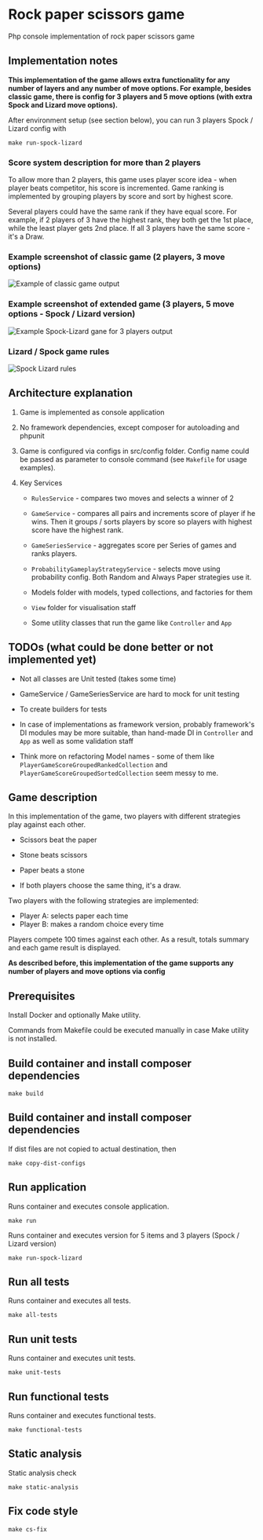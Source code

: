 # Rock paper scissors game

Php console implementation of rock paper scissors game

## Implementation notes

**This implementation of the game allows extra functionality 
for any number of layers and any number of move options.
For example, besides classic game, there is config for 3 players 
and 5 move options (with extra Spock and Lizard move options).**

After environment setup (see section below), you can run 3 players Spock / Lizard config with

    make run-spock-lizard

### Score system description for more than 2 players
To allow more than 2 players, this game uses player score idea - when player beats competitor,
his score is incremented. Game ranking is implemented by grouping players by score and sort by highest score.

Several players could have the same rank if they have equal score.
For example, if 2 players of 3 have the highest rank, they both get the 1st place, while the least player gets 2nd place.
If all 3 players have the same score - it's a Draw.

### Example screenshot of classic game (2 players, 3 move options)

![Example of classic game output](/docs/img/three-items-two-players.png)

### Example screenshot of extended game (3 players, 5 move options - Spock / Lizard version)

![Example Spock-Lizard gane for 3 players output](/docs/img/spock-lizard.png)

### Lizard / Spock game rules
![Spock Lizard rules](https://upload.wikimedia.org/wikipedia/commons/thumb/f/fe/Rock_Paper_Scissors_Lizard_Spock_en.svg/1920px-Rock_Paper_Scissors_Lizard_Spock_en.svg.png)

## Architecture explanation

1) Game is implemented as console application

2) No framework dependencies, except composer for autoloading and phpunit 

3) Game is configured via configs in src/config folder. 
Config name could be passed as parameter to console command (see `Makefile` for usage examples).

4) Key Services
     - `RulesService` - compares two moves and selects a winner of 2
     
     - `GameService` - compares all pairs and increments score of player if he wins.
     Then it groups / sorts players by score so players with highest score have the highest rank.
     
     - `GameSeriesService`  - aggregates score per Series of games and ranks players.
      
     - `ProbabilityGameplayStrategyService` - selects move using probability config. Both Random and Always Paper strategies use it.  

     - Models folder with models, typed collections, and factories for them
     
     - `View` folder for visualisation staff
      
     - Some utility classes that run the game like `Controller` and `App`
       
## TODOs (what could be done better or not implemented yet)
  
  - Not all classes are Unit tested (takes some time)
  
   - GameService / GameSeriesService are hard to mock for unit testing 
  
  - To create builders for tests
  
  - In case of implementations as framework version, probably framework's DI modules may be more suitable, than hand-made DI in `Controller` and `App` as well as some validation staff

  - Think more on refactoring Model names - some of them like `PlayerGameScoreGroupedRankedCollection` and `PlayerGameScoreGroupedSortedCollection` seem messy to me. 

## Game description

In this implementation of the game, two players with different strategies play against each other.

 - Scissors beat the paper

 - Stone beats scissors
 - Paper beats a stone
 - If both players choose the same thing, it's a draw.

Two players with the following strategies are implemented:
 - Player А: selects paper each time
 - Player B: makes a random choice every time 

Players compete 100 times against each other.
As a result, totals summary and each game result is displayed.

**As described before, this implementation of the game 
supports any number of players and move options via config** 

## Prerequisites

Install Docker and optionally Make utility.

Commands from Makefile could be executed manually in case Make utility is not installed.

## Build container and install composer dependencies

    make build

## Build container and install composer dependencies

If dist files are not copied to actual destination, then
    
    make copy-dist-configs
        
## Run application

Runs container and executes console application.

    make run

Runs container and executes version for 5 items and 3 players (Spock / Lizard version)

    make run-spock-lizard

## Run all tests

Runs container and executes all tests.

    make all-tests
    
## Run unit tests

Runs container and executes unit tests.

    make unit-tests

## Run functional tests

Runs container and executes functional tests.

    make functional-tests

## Static analysis

Static analysis check

    make static-analysis
    
## Fix code style

    make cs-fix